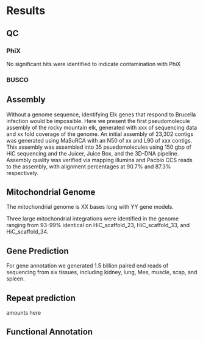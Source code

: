 # Results


## QC

### PhiX
No significant hits were identified to indicate contamination with PhiX

### BUSCO


## Assembly
Without a genome sequence, identifying Elk genes that respond to Brucella infection would be impossible. Here we present the first pseudomolecule assembly of the rocky mountain elk, generated with xxx of sequencing data and xx fold coverage of the genome. An initial assembly of 23,302 contigs was generated using MaSuRCA with an N50 of xx and L90 of xxx contigs. This assembly was assembled into 35 psuedomolecules using 150 gbp of HiC sequencing and the Juicer, Juice Box, and the 3D-DNA pipeline. Assembly quality was verified via mapping illumina and Pacbio CCS reads to the assembly, with alignment percentages at 90.7% and 87.3% respectively.   







## Mitochondrial Genome

The mitochondrial genome is XX bases long with YY gene models.

Three large mitochondrial integrations were identified in the genome ranging from 93-99% identical on HiC_scaffold_23, HiC_scaffold_33, and HiC_scaffold_34.


## Gene Prediction
For gene annotation we generated 1.5 billion paired end reads of sequencing from six tissues, including kidney, lung, Mes, muscle, scap, and spleen.

## Repeat prediction
amounts here

## Functional Annotation
